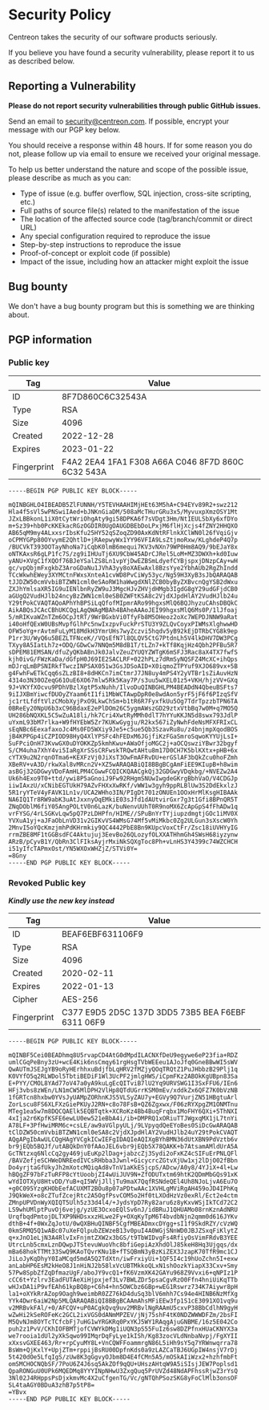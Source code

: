 # Security Policy

Centreon takes the security of our software products seriously.

If you believe you have found a security vulnerability, please report it to us as described below.

## Reporting a Vulnerability

**Please do not report security vulnerabilities through public GitHub issues.**

Send an email to security@centreon.com. If possible, encrypt your message with our PGP key below.

You should receive a response within 48 hours. If for some reason you do not, please follow up via email to ensure we received your original message.

To help us better understand the nature and scope of the possible issue, please describe as much as you can: 

* Type of issue (e.g. buffer overflow, SQL injection, cross-site scripting, etc.)
* Full paths of source file(s) related to the manifestation of the issue
* The location of the affected source code (tag/branch/commit or direct URL)
* Any special configuration required to reproduce the issue
* Step-by-step instructions to reproduce the issue
* Proof-of-concept or exploit code (if possible)
* Impact of the issue, including how an attacker might exploit the issue

## Bug bounty

We don't have a bug bounty program but this is something we are thinking about.

## PGP information

### Public key

| Tag | Value |
| -- | -- |
| ID | 8F7D860C6C32543A |
| Type | RSA |
| Size | 4096 |
| Created | 2022-12-28 |
| Expires | 2023-01-22 |
| Fingerprint | F4A2 2EA4 1FA1 F308 A66A C046 8F7D 860C 6C32 543A |

```
-----BEGIN PGP PUBLIC KEY BLOCK-----

mQINBGHLO4IBEADB5ZlFUNNH/Y5TEVHAAHIMjHEt63M5hA+C94EYv89R2+swz212
Hla4f5sVl5wPNSwiIAed+bJNKnGiaDM/508aMcTHurGRu3x5/MyvuxpXmzOSY1Mt
JZxLBBkonL1iX0tCytWriOhgAty9gi58DPKA6f7sVDgt3Hm/NtIEULSbXy6xfDYo
m+Sz39+hb0PcKKEkacRGzOGDIR0UgOAUGDBEbDoLPxjM6flHjXcjs4fZNY2HHQXO
AB65qM9my4ALxxsrIbsKfu25HY52qSZoqZD90AxKdNtRFlnkXClWN0l26fVqiGjv
oCPMYGPp80OYvymE2QhtlD+jRAepwyWx1YY96VFIA9LsZtjmoRxw/KLghdeP4Q7p
/BUCVkT393OOTayNhoNa7iCqbK0lmB6mequi7KV3vNXn79WP0Hm8AQ9/9bEJaY8x
oNTKAxsR6gLP1fc7S/zg9iIHUuTj6XU9CbW45ADrCJRel5LoM+MZ3DWXh+kd0Iuw
yANU+XVgC1fXQOf76BJeYSalZS8Ln1vpYjDwEZBSmLdyefCYBjspxjDNzpCAy+wH
gc/vpQbjmFxgkbZ3AroGDaNu1JVhA3yy8oXAEwAxl8BzsYye2YbhAUb2RgZhIndd
TCcWkwhEWey3XYMCtnFWxsXnteA1cvWD8PvCiWy53yc/Ng59H3XyB3sJbQARAQAB
tJJDZW50cmVvbiBTZWN1cml0eSAoRW1haWwgdXNlZCB0byByZXBvcnQgYSB2dWxu
ZXJhYmlsaXR5IG9uIENlbnRyZW9uJ3MgcHJvZHVjdHMgb3IgdG8gY29udGFjdCB0
aGUgQ2VudHJlb24ncyBzZWN1cml0eSB0ZWFtKSA8c2VjdXJpdHlAY2VudHJlb24u
Y29tPokCVAQTAQoAPhYhBPSiLqQfofMIpmrARo99hgxsMlQ6BQJhyzuCAhsDBQkC
AikABQsJCAcCBhUKCQgLAgQWAgMBAh4BAheAAAoJEI99hgxsMlQ6Ms0P/1lJfoaj
5/mRIKvaWZnTZm6OCpJtRT/9WrBGxbVi0TfyFb8M5OHeoz2oXc7WEPDJNNW9aRat
i40oHfQExW0UBsMvpfGlhPc5nwIxzpvFuckPrSTU3Y9ZLQvCoyxPIWMsXlghwwHD
OFW5oYg+rAvtmFuLyM18MdkH3YmrUHs7wyZczvi5hqdv5yB92kEjDTRbCYG8k9ep
P1rr3U/WyQ6u5BEZLTFNceK//VQsEfN7l8QLQV5CtG7PtdnLh5V4lkDHV7DW3PCg
TXyy8A5IatLh7z+ODQ/GDwCw7NNQm5M8dB1T/tLZn7+kTf8KqjHz4Qbh2PFBu5R7
sDPEM81EMSAN/dfuZyQKbABnJk0JalvZeuZYUQYZWTgK6mSFJ3Rac8aX4TX7fwfS
kjh0ivG/FWzKaDa/dGfpH0J69IE2SACLRF+022hPLz7dRmSyNQSFZ4McXC+ihQps
mDJrqLmBPSNIRkfTwczINPSAX051w3GsJDSoAID+X0iqmoZTPYuf9XJO689vx+5B
g4FwhFwETkCqq6sZLzBI8+8dHKCn7imCtmrJ7JN8uy4mPS4Y2yVTBr1sZiAuvHzN
4314o3N30OZeqG61OuE6XO67mlw5Rk5Kay7P/s3uu5wXEL01z5+VKH/hjzVV+GXq
9J+VKYfXOcvu9PDhVBzlXgtP5xNuhh/IlvoDuQINBGHLPM4BEADdN4QbeuBSFts7
9iIJXBmYiwcfDUOyZYaam6tI1fi1MbWCTAwpDpR0e8wdAon5yrF5jF6f6PIzqSfV
jc1rtLfdftVlzCMobXyjPxO9LkwChSm+b1tR6R7FyxfkUu5Og7TdrTpzzbTPN6TA
0BReEy20NpU6b3xC96BdaxE2ePlDOm26C5ygmAWszGD29ztxVtbBq7w0M+q7MO5Q
UH286bNQXKL5C5wZuA18li/hk7Cri4XwtRyMMh0dlT7hYYuKKJN5d8swx793JdlP
uYxmL93bM7rlka+W9fHYEbW5Zr7KUKwGygju/R2kx567iZyNwhFdeNsMFXFRIxCL
sEqNBc6EexafaxoJc4Ms0FD5WXiy9Je5+c5ue5Qb3SzavRu8u/z4bnjmpXqodBOS
jB4KPPGp4iCZPIOD98HyQ4XlYPSFc4hFEDxM6JGjfiKzFGaSmroSqwoKYYUjLsI+
SuFPciOnH73KvwGX0uDYOKKZp5kmhKwu+AWaOfjoMGC2j+aOCQswziYBwr32bgyf
S/CM4uha7XhY4vi5IaRgXrSSsCRFwskTRQwtAHtu8m17D0CH7K5blKXtx+pHB+6x
cYTX9u2N2rqnOTma6+KEXFzVj0JiXsT3OwFmAFRvDU+erGSlAF3bQkZcu0hoFZmh
XBeRV+vA3D/rkwXal8vMRcn2V+XZ5wARAQABiQI8BBgBCgAmFiEE9KIupB+h8wim
asBGj32GDGwyVDoFAmHLPM4CGwwFCQICKQAACgkQj32GDGwyVDqkbg/+NVEZw2A4
Uk6h4Exo9T0+ttd/ywi8P5aGnoiJ9Fw92RHgmSNUwIwgdeGKrgBbhVaO/V4CDGJp
iiwIAxzU/xCNibEGTUkH79AZvFHXxXwRKf/vWW1w3gyh9ppRLBlUw3S2DdEkxlzJ
5R1ryYTeV4yFAVK1Ln1v/UCA2WHho3IN/PIgDt701zONUEn1OOxHrMlKsgHIBAAk
NA6IQ1Tr8RW9abK3uAtJxxnyOqEMkiE03sJfd1dAUtvirGxr7g3t1Gfi8BPnQR5T
ZNqDOblM6fiY05AngPOLtV0n6LazK/buNenvUUhT0R9noMX6ZcApGpS4fFhADw1q
vrFYSG/4rLSGKvLqw5pQ7PzLDHPfn/HIME//SPuBnYrTYjiupzdmgtjGOc1iMV0X
YVXuA1yj+aJFaObLnVD31v2GIKvVS4WMsG74Mf5vMiMkbc0Zg2ULGun3sXscW0Yh
2MnvI5oYQcKmzjmhPdKHrmkiy9QC4442PbE8Bn9KUpcVoxCtFr/Zsc18iUVHYyIG
rrmZBE8MF1tGGBsdFC4Aktujuj3EevBo26QLozyfOLXXATHhmGh4SWsH68iyzynw
ARzB/pCyvB1Y/QbRn3ClFIksAyjrMxiNkSQXgToc8Ph+vLnHS3Y4399c74WZCHCH
i51yIfcTAPmxOst/YN5WXOxWHZjZ/STVi0Y=
=8Gny
-----END PGP PUBLIC KEY BLOCK-----
```

### Revoked Public key

**_Kindly use the new key instead_**

| Tag | Value |
| -- | -- |
| ID | BEAF6EBF631106F9 |
| Type | RSA |
| Size | 4096 |
| Created | 2020-02-11 |
| Expires | 2022-01-13 |
| Cipher |AES-256|
| Fingerprint | C377 E9D5 2D5C 137D 3DD5 73B5 BEA F6EBF 6311 06F9 |

```
-----BEGIN PGP PUBLIC KEY BLOCK-----

mQINBF5Cei0BEADhmq8U5rvapCD4AtG0dMpdILACNXfDeU9egywe6eP23fia+RDZ
umlCGqPeBny3zU+wcE4Kik6nsCmqy61rgHsgTVbWEEeu1AJoJfq0GneBBwWI5sWV
QwAUTmJSEJgYB9oRyHErhhxuBdjfbLqHRV2fMZjyQOqTRQtZ1PuJHbbzB29Plj1q
K0VYfO5q2RLWDol5TbtiBEDiF1Wl3UcPF2jmlgHWS/iCpmFKz2ABOkKgUBpn83Sa
E+PYY/CMOL8YAd77oV47a0yA9kuLgEcQITviB7lU2Yq9URVSWG1I3SxFFU6/IEn6
HFj3vbs8zWEn/LN1mCW5MlDPH2VlHp8QTdUGrrKSM0mEv/xddkZx6QFZ7K0bVzNB
1fGRTcn8hxbw0YVsJyUAMpZORhnKJS5VLSyZAU7y+EGVy9Q7VurjZN51HBgtuArl
ZorLscu8FS6XLFXzGiePKUyJ2RN+c8o78FsB+QZ6Zgxwx/F06zRYXpgZM1ONMTnu
MTeg1ea5w7m8DQCQAElk5EQBTqtk+XCRoKz4Bb4BuqFrqbx1MoFHY6QXi+5ThNXI
4xIja2r6KpfKSFE6ewLU0ew521eBbA4i/ib+DMPRQ1xORiuTTJWgxqMX1jL7tnYi
A78LF+3PfHwiMRM6c+csLE/aw9aVGlpyULj/9LVpyqdQeEYoBes0SiDcGwARAQAB
tClDZW50cmVvbiBTZWN1cml0eSA8c2VjdXJpdHlAY2VudHJlb24uY29tPokCVAQT
AQgAPgIbAwULCQgHAgYVCgkICwIEFgIDAQIeAQIXgBYhBMN36dUtXBN9PdVztb6v
br9jEQb5BQJf/utABQkDnY0fAAoJEL6vbr9jEQb5X78QAKK+b7AtsamAMldUrA5A
GcTNtzxq6NlcCq2gy469juEuKp2lDag+jabzcZj3Sydi2oFxKZ4cSIFuErPNLQFl
/BAVZefjeSCHWeDNREedIVCsRHbba3Jwnl+GicycrcZGtvXjUw1xj2lDjO02fBbn
Do4yrjtaGfUkyJh2mXotcMQiqAd8vTnV1aKkESjcpS/ADcw/A0y8/4YJiX+4l+Lw
hBQgZF97bFzTuRFP8cYtUoobjZI4wUiJUV9N+ZfODUTxtm69htK2QDmMbGQs91xK
wYdIOTXyU8HtvDD/YuB+qI5WVjJlljTu9maX7QqfRSNdeQEl4Uh8NJoLjvA6Eu7O
+g0C095YzgKHObEefACUXMT2BOu8p07aPDtwAAc1XVHLgMViRgAH459oJD4IPhKq
J9QkWeX+o8cZTufZcejRtc2A5OgfPsvCOM5o2Hf0tLXOdHzVz0exRl/Ect2e4ctm
ZMnpUPVDnWyXQIQT5Ulh5z33d4l4/+JydsYpD7Ry82aru6z8yKxvWSjIkTCd72C2
LS9whUMlptPuvOj6vejg/yzUE3OcxoEQlSv6nJ/idBRuJ1QHUAMo08rnKznAdNRU
UrqfbqdPmtojDLTXP9NHDsxxzHLwe2Fy+OXqKyTpM6T4bvdbNjn2qmm0d616JYKv
dthB+4f+0WxZqJotU/0wQXBHuQINBF5CgfMBEADmxcDYgg+sI1f9SkdRZY/cVzWQ
0kmSRMQ5Q1wABc07uXeFQlpubZEWzeB13v0puI4A0WGjSNnWD0JBJZSxqFiKlytZ
q+xJnO1eLjN3A4RlvIxFnjmtZXW2x3bGS/t9TbWIDvgFs4RfiyOsVimFRdvB3YEE
UtrcLnb5cmxLznDQwpJTStevuWuoVhc8bfiGepiAzXhdOlJ85keH8Hq3Ujgqs/dx
mBa68hokTTMt33SwQ9KAoTQvrKNu1B+fTSQBmN3yBzKiZEX3JzapK70TfR9mc1CJ
JiLoJyKqDhyY0IaMCqd5mdA5Q2TdXtn/iwFrxiyUi+1QF5I4c19hUoZchn5I+exw
anLabHP6EsM2kHeO8J1nHiNJ2b58lxVcUBTMkkoQLxN1shOozkYiapX33Cxv+Smy
57Pw8SpbZfZqDfmazUgF/aboJY9vcQ1+fK6VzmXK42GAYu968Z9Vvxi6+qNPIz1P
cCC6t+Yzlrv3EadFUTAeXiHjpxjef3Lv7BWLZDr5psaCgvRzO0Ffn4hniUiKqTTb
wHJxDA1iP9vfEAh61kpBQ8p+C6h4+hn5OWCbz6GBp+wEG1Rswrz734K7Aiywr8pH
la1+oXYkRrAZop9Oagh9weimbR0ZZ76kD4duSq3blV6mhh7Cs94e4HINB6NzMfXg
YYk4Dwr6aiW2Np5MLQARAQABiQI8BBgBCAAmAhsMFiEEw3fp1S1cE3091XO1vq9u
v2MRBvkFAl/+0/AFCQV+uP0ACgkQvq9uv2MRBvlNgRAAmU5cxvP38BbCdlhN9gyH
wZwHi2kSeROFeKc2GCL2ixVGS0dANmMPZEV/jNj75shF4tK0NDZWWWDFZm/2bsFI
M5QvNJm8OYTcTCfcbFj7uHG1wYRGKRq0PxYKJ5WY1RAqgAjuGNBME/16z5E042Co
puh2z1PvV/CKhIOFBMTjofCVWYkDMg1iUQN3pS55FuIz6sw8DZPfnxHUaCKNYX3a
we7rooia1dUl2yXkSqwo99IMqrDqFyLye1kISh/Kg83zocVLdNnbaNvpj/FgXYII
xXxsvGXEE463/Rr+rpCyuMY8L+VnCQWFFoammrgN86L5iHh9sY5q7YRWnwqrra78
BsWm+QjKxlY+UpjZTm+rppijBsRU00DpfnKds0a9zLAZCaTBJ6UGpIW4nsjV7rDj
5t420dOe5LfqIgS/zUw8K3gGgvyOJbm8D4E4fCMn5A5/mOSkAIiWzx2+hzhfmbFt
omSMCHOCNQbSF/7PoU6Z4J6sq5AkZOf9qQU+UHszAHtqW9A5iSIsjJEW7Poplsd1
QpaRONGuU0UPk6MQEDMq8YYYINpNHwU3ZxgQuq5PrUVZd48NdAPFhssRjwZ3rYsQ
3Nl02J4RHppsPsDjxkmvMc4X2uCfgenTG/Vc/gNTQhPSozSKG8yFoClMlb3onsOF
SL4taAGY0BDuA3zhB7p5tP8=
=YBvx
-----END PGP PUBLIC KEY BLOCK-----
```
